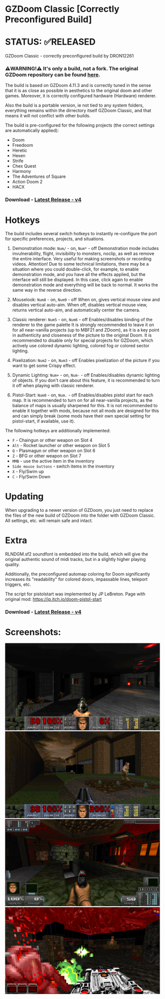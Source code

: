 # GZDoom Classic [Correctly Preconfigured Build]

# STATUS: ✅RELEASED
GZDoom Classic - correctly preconfigured build by DRON12261

### ⚠️WARNING!⚠️ It's only a build, not a fork. The original GZDoom repository can be found [here]([https://forum.zdoom.org/viewtopic.php?t=58535](https://github.com/ZDoom/gzdoom)).

The build is based on GZDoom 4.11.3 and is correctly tuned in the sense that it is as close as possible in aesthetics to the original doom and other games. Moreover, it is correctly configured hardware (Hardware) renderer.

Also the build is a portable version, ie not tied to any system folders, everything remains within the dirrectory itself GZDoom Classic, and that means it will not conflict with other builds.

The build is pre-configured for the following projects (the correct settings are automatically applied):
- Doom
- Freedoom
- Heretic
- Hexen
- Strife
- Chex Quest
- Harmony
- The Adventures of Square
- Action Doom 2
- HACX

### Download - [Latest Release - v4](https://github.com/dron12261games/SFT-GZDoom-Classic/releases/download/v4/GZDoom.Classic.v4.zipp)

# Hotkeys
The build includes several switch hotkeys to instantly re-configure the port for specific preferences, projects, and situations.

1) Demonstration mode: `Num/` - on, `Num*` - off
Demonstration mode includes invulnerability, flight, invisibility to monsters, noclip, as well as remove the entire interface. 
Very useful for making screenshots or recording videos.
Attention! Due to some technical limitations, there may be a situation where you could double-click, for example, to enable demonstration mode, and you have all the effects applied, but the interface will still be displayed. In this case, click again to enable demonstration mode and everything will be back to normal. It works the same way in the reverse direction.

2) Mouselook: `Num8` - on, `Num9` - off
When on, gives vertical mouse view and disables vertical auto-aim.
When off, disables vertical mouse view, returns vertical auto-aim, and automatically center the camera.

3) Classic renderer: `Num5` - on, `Num6` - off
Enables/disables binding of the renderer to the game palette
It is strongly recommended to leave it on for all near-vanilla projects (up to MBF21 and ZDoom), as it is a key point in authenticity and closeness of the picture to the original Doom.
It is recommended to disable only for special projects for GZDoom, which actively use colored dynamic lighting, colored fog or colored sector lighting.

4) Pixelization: `Num2` - on, `Num3` - off
Enables pixelization of the picture if you want to get some Crispy effect.

5) Dynamic Lighting: `Num+` - on, `Num-` - off
Enables/disables dynamic lighting of objects.
If you don't care about this feature, it is recommended to turn it off when playing with classic renderer.

6) Pistol-Start: `Num0` - on, `Num.` - off
Enables/disables pistol start for each map.
It is recommended to turn on for all near-vanilla projects, as the balance of maps is usually sharpened for this.
It is not recommended to enable it together with mods, because not all mods are designed for this and can simply break (some mods have their own special setting for pistol-start, if available, use it).

The following hotkeys are additionally implemented:
- `F` - Chaingun or other weapon on Slot 4
- `Alt` - Rocket launcher or other weapon on Slot 5
- `Q` - Plasmagun or other weapon on Slot 6
- `Z` - BFG or other weapon on Slot 7
- `MMB` - use the active item in the inventory
- `Side mouse buttons` - switch items in the inventory
- `X` - Fly/Swim up
- `C` - Fly/Swim Down

# Updating
When upgrading to a newer version of GZDoom, you just need to replace the files of the new build of GZDoom into the folder with GZDoom Classic. 
All settings, etc. will remain safe and intact.

# Extra
RLNDGM.sf2 soundfont is embedded into the build, which will give the original authentic sound of midi tracks, but in a slightly higher playing quality.

Additionally, the preconfigured automap coloring for Doom significantly increases its "readability" for colored doors, impassable lines, teleport triggers, etc.

The script for pistolstart was implemented by JP LeBreton. Page with original mod: https://jp.itch.io/doom-pistol-start

### Download - [Latest Release - v4](https://github.com/dron12261games/SFT-GZDoom-Classic/releases/download/v4/GZDoom.Classic.v4.zip)

# Screenshots:
![Screen1](./screens/1.png)
![Screen1](./screens/2.png)
![Screen1](./screens/3.png)
![Screen1](./screens/4.png)
